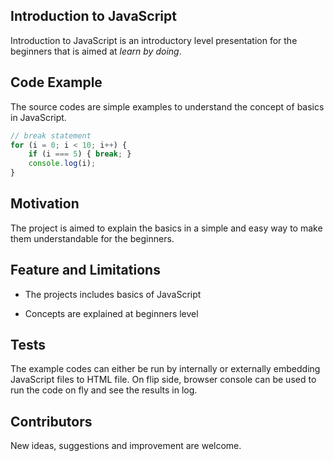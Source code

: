 ## Introduction to JavaScript

Introduction to JavaScript is an introductory level presentation for the beginners that is aimed at *learn by doing*.

## Code Example

The source codes are simple examples to understand the concept of basics in JavaScript.

```javascript
// break statement
for (i = 0; i < 10; i++) {
    if (i === 5) { break; }
    console.log(i);
}
```

## Motivation

The project is aimed to explain the basics in a simple and easy way to make them understandable for the beginners.

## Feature and Limitations

- The projects includes basics of JavaScript

- Concepts are explained at beginners level

## Tests

The example codes can either be run by internally or externally embedding JavaScript files to HTML file. On flip side, browser console can be used to run the code on fly and see the results in log.

## Contributors

New ideas, suggestions and improvement are welcome.
